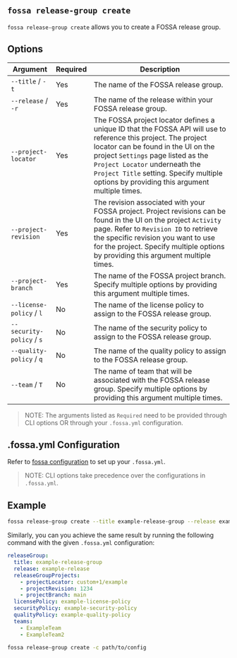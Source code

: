 ## `fossa release-group create`

`fossa release-group create` allows you to create a FOSSA release group.

## Options

Argument                  | Required | Description
--------------------------|----------|--------------------------------------------------------------------------------------------------------------------------------------
`--title` / `-t`          | Yes      | The name of the FOSSA release group.
`--release` / `-r`        | Yes      | The name of the release within your FOSSA release group.
`--project-locator`       | Yes      | The FOSSA project locator defines a unique ID that the FOSSA API will use to reference this project. The project locator can be found in the UI on the project `Settings` page listed as the `Project Locator` underneath the `Project Title` setting. Specify multiple options by providing this argument multiple times.
`--project-revision`      | Yes      | The revision associated with your FOSSA project. Project revisions can be found in the UI on the project `Activity` page. Refer to `Revision ID` to retrieve the specific revision you want to use for the project. Specify multiple options by providing this argument multiple times.
`--project-branch`        | Yes      | The name of the FOSSA project branch. Specify multiple options by providing this argument multiple times.
`--license-policy` / `l`  | No       | The name of the license policy to assign to the FOSSA release group. 
`--security-policy` / `s` | No       | The name of the security policy to assign to the FOSSA release group. 
`--quality-policy` / `q`  | No       | The name of the quality policy to assign to the FOSSA release group.
`--team` / `T`            | No       | The name of team that will be associated with the FOSSA release group. Specify multiple options by providing this argument multiple times.

> NOTE: The arguments listed as `Required` need to be provided through CLI options OR through your `.fossa.yml` configuration.

## .fossa.yml Configuration

Refer to [fossa configuration](../../files/fossa-yml.md) to set up your `.fossa.yml`.

> NOTE: CLI options take precedence over the configurations in `.fossa.yml`.

## Example

```bash
fossa release-group create --title example-release-group --release example-release --project-locator custom+1/example --project-revision 1234 --project-branch main --license-policy example-license-policy --security-policy example-security-policy --quality-policy example-quality-policy --team ExampleTeam --team ExampleTeam2
``` 

Similarly, you can you achieve the same result by running the following command with the given `.fossa.yml` configuration:

```yaml
releaseGroup:
  title: example-release-group
  release: example-release
  releaseGroupProjects:
    - projectLocator: custom+1/example
    - projectRevision: 1234
    - projectBranch: main 
  licensePolicy: example-license-policy
  securityPolicy: example-security-policy
  qualityPolicy: example-quality-policy
  teams:
    - ExampleTeam
    - ExampleTeam2
```

```bash
fossa release-group create -c path/to/config
``` 
